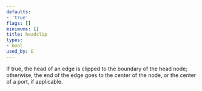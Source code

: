 ```yaml
---
defaults:
- 'true'
flags: []
minimums: []
title: headclip
types:
- bool
used_by: E
---
```

If true, the head of an edge is clipped to the boundary of the head node;
otherwise, the end of the edge goes to the center of the node, or the
center of a port, if applicable.
